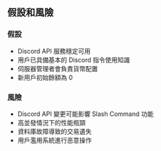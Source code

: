 ## 假設和風險


### 假設
- Discord API 服務穩定可用
- 用戶已具備基本的 Discord 指令使用知識
- 伺服器管理者會負責貨幣配置
- 新用戶初始餘額為 0

### 風險
- Discord API 變更可能影響 Slash Command 功能
- 高並發情況下的性能瓶頸
- 資料庫故障導致的交易遺失
- 用戶濫用系統進行恶意操作

